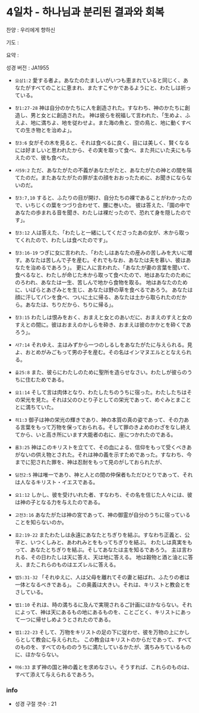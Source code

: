 # 4일차 - 하나님과 분리된 결과와 회복

찬양 : 우리에게 향하신

기도 : 

요약 : 

성경 버전 : JA1955

- `요삼1:2` 愛する者よ。あなたのたましいがいつも恵まれていると同じく、あなたがすべてのことに恵まれ、またすこやかであるようにと、わたしは祈っている。

- `창1:27-28` 神は自分のかたちに人を創造された。すなわち、神のかたちに創造し、男と女とに創造された。 神は彼らを祝福して言われた、「生めよ、ふえよ、地に満ちよ、地を従わせよ。また海の魚と、空の鳥と、地に動くすべての生き物とを治めよ」。

- `창3:6` 女がその木を見ると、それは食べるに良く、目には美しく、賢くなるには好ましいと思われたから、その実を取って食べ、また共にいた夫にも与えたので、彼も食べた。

- `사59:2` ただ、あなたがたの不義があなたがたと、あなたがたの神との間を隔てたのだ。またあなたがたの罪が主の顔をおおったために、お聞きにならないのだ。

- `창3:7,10` すると、ふたりの目が開け、自分たちの裸であることがわかったので、いちじくの葉をつづり合わせて、腰に巻いた。 彼は答えた、「園の中であなたの歩まれる音を聞き、わたしは裸だったので、恐れて身を隠したのです」。

- `창3:12` 人は答えた、「わたしと一緒にしてくださったあの女が、木から取ってくれたので、わたしは食べたのです」。

- `창3:16-19` つぎに女に言われた、「わたしはあなたの産みの苦しみを大いに増す。あなたは苦しんで子を産む。それでもなお、あなたは夫を慕い、彼はあなたを治めるであろう」。 更に人に言われた、「あなたが妻の言葉を聞いて、食べるなと、わたしが命じた木から取って食べたので、地はあなたのためにのろわれ、あなたは一生、苦しんで地から食物を取る。 地はあなたのために、いばらとあざみとを生じ、あなたは野の草を食べるであろう。 あなたは顔に汗してパンを食べ、ついに土に帰る、あなたは土から取られたのだから。あなたは、ちりだから、ちりに帰る」。

- `창3:15` わたしは恨みをおく、おまえと女とのあいだに、おまえのすえと女のすえとの間に。彼はおまえのかしらを砕き、おまえは彼のかかとを砕くであろう」。

- `사7:14` それゆえ、主はみずから一つのしるしをあなたがたに与えられる。見よ、おとめがみごもって男の子を産む。その名はインマヌエルととなえられる。

- `출25:8` また、彼らにわたしのために聖所を造らせなさい。わたしが彼らのうちに住むためである。

- `요1:14` そして言は肉体となり、わたしたちのうちに宿った。わたしたちはその栄光を見た。それは父のひとり子としての栄光であって、めぐみとまこととに満ちていた。

- `히1:3` 御子は神の栄光の輝きであり、神の本質の真の姿であって、その力ある言葉をもって万物を保っておられる。そして罪のきよめのわざをなし終えてから、いと高き所にいます大能者の右に、座につかれたのである。

- `롬3:25` 神はこのキリストを立てて、その血による、信仰をもって受くべきあがないの供え物とされた。それは神の義を示すためであった。すなわち、今までに犯された罪を、神は忍耐をもって見のがしておられたが、

- `딤전2:5` 神は唯一であり、神と人との間の仲保者もただひとりであって、それは人なるキリスト・イエスである。

- `요1:12` しかし、彼を受けいれた者、すなわち、その名を信じた人々には、彼は神の子となる力を与えたのである。

- `고전3:16` あなたがたは神の宮であって、神の御霊が自分のうちに宿っていることを知らないのか。

- `호2:19-22` またわたしは永遠にあなたとちぎりを結ぶ。すなわち正義と、公平と、いつくしみと、あわれみとをもってちぎりを結ぶ。 わたしは真実をもって、あなたとちぎりを結ぶ。そしてあなたは主を知るであろう。 主は言われる、その日わたしは天に答え、天は地に答える。 地は穀物と酒と油とに答え、またこれらのものはエズレルに答える。

- `엡5:31-32` 「それゆえに、人は父母を離れてその妻と結ばれ、ふたりの者は一体となるべきである」。 この奥義は大きい。それは、キリストと教会とをさしている。

- `엡1:10` それは、時の満ちるに及んで実現されるご計画にほかならない。それによって、神は天にあるもの地にあるものを、ことごとく、キリストにあって一つに帰せしめようとされたのである。

- `엡1:22-23` そして、万物をキリストの足の下に従わせ、彼を万物の上にかしらとして教会に与えられた。 この教会はキリストのからだであって、すべてのものを、すべてのもののうちに満たしているかたが、満ちみちているものに、ほかならない。

- `마6:33` まず神の国と神の義とを求めなさい。そうすれば、これらのものは、すべて添えて与えられるであろう。

### info

- 성경 구절 갯수 : 21